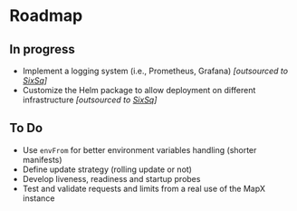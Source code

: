 # Roadmap

## In progress

- Implement a logging system (i.e., Prometheus, Grafana) _[outsourced to [SixSq](https://sixsq.com/)]_
- Customize the Helm package to allow deployment on different infrastructure _[outsourced to [SixSq](https://sixsq.com/)]_

## To Do

- Use `envFrom` for better environment variables handling (shorter manifests)
- Define update strategy (rolling update or not)
- Develop liveness, readiness and startup probes
- Test and validate requests and limits from a real use of the MapX instance
